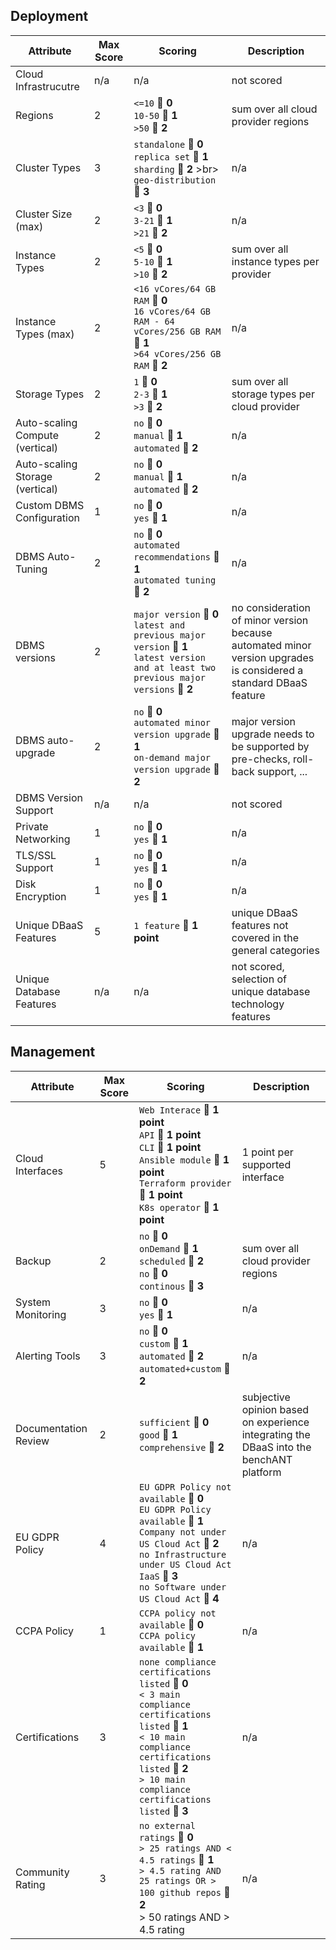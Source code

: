 
## Deployment


| Attribute                       | Max Score | Scoring                                                                                                                                                | Description                                                                                                       |
|---------------------------------|-----------|--------------------------------------------------------------------------------------------------------------------------------------------------------|-------------------------------------------------------------------------------------------------------------------|
| Cloud Infrastrucutre            | n/a       | n/a                                                                                                                                                    | not scored                                                                                                        |
| Regions                         | 2         | `<=10`  🟰 **0** <br> `10-50`  🟰 **1** <br> `>50`  🟰 **2**                                                                                           | sum over all cloud provider regions                                                                               |
| Cluster Types                   | 3         | `standalone`  🟰 **0** <br> `replica set`  🟰 **1** <br> `sharding`  🟰 **2** >br> `geo-distribution`  🟰 **3**                                        | n/a                                                                                                               |
| Cluster Size (max)              | 2         | `<3`  🟰 **0** <br> `3-21`  🟰 **1** <br> `>21`  🟰 **2**                                                                                              | n/a                                                                                                               |
| Instance Types                  | 2         | `<5`  🟰 **0** <br> `5-10`  🟰 **1** <br> `>10`  🟰 **2**                                                                                              | sum over all instance types per provider                                                                          |
| Instance Types (max)            | 2         | `<16 vCores/64 GB RAM`  🟰 **0** <br> `16 vCores/64 GB RAM - 64 vCores/256 GB RAM`  🟰 **1** <br> `>64 vCores/256 GB RAM`  🟰 **2**                    | n/a                                                                                                               |
| Storage Types                   | 2         | `1`  🟰 **0** <br> `2-3`  🟰 **1** <br> `>3`  🟰 **2**                                                                                                 | sum over all storage types per  cloud provider                                                                    |
| Auto-scaling Compute (vertical) | 2         | `no`  🟰 **0** <br> `manual`  🟰 **1** <br> `automated`  🟰 **2**                                                                                      | n/a                                                                                                               |
| Auto-scaling Storage (vertical) | 2         | `no`  🟰 **0** <br> `manual`  🟰 **1** <br> `automated`  🟰 **2**                                                                                      | n/a                                                                                                               |
| Custom DBMS Configuration       | 1         | `no`  🟰 **0** <br> `yes`  🟰 **1**                                                                                                                    | n/a                                                                                                               |
| DBMS Auto-Tuning                | 2         | `no`  🟰 **0** <br> `automated recommendations`  🟰 **1** <br> `automated tuning`  🟰 **2**                                                            | n/a                                                                                                               |
| DBMS versions                   | 2         | `major version`  🟰 **0** <br> `latest and previous major version`  🟰 **1** <br> `latest version and at least two previous major versions`  🟰 **2**  | no consideration of minor version because automated minor version upgrades is considered a standard DBaaS feature |
| DBMS auto-upgrade               | 2         | `no`  🟰 **0** <br> `automated minor version upgrade`  🟰 **1** <br> `on-demand major version upgrade`  🟰 **2**                                       | major version upgrade needs to be supported by pre-checks, roll-back support, ...                                 |
| DBMS Version Support            | n/a       | n/a                                                                                                                                                    | not scored                                                                                                        |
| Private Networking              | 1         | `no`  🟰 **0** <br> `yes`  🟰 **1**                                                                                                                    | n/a                                                                                                               |
| TLS/SSL Support                 | 1         | `no`  🟰 **0** <br> `yes`  🟰 **1**                                                                                                                    | n/a                                                                                                               |
| Disk Encryption                 | 1         | `no`  🟰 **0** <br> `yes`  🟰 **1**                                                                                                                    | n/a                                                                                                               |
| Unique DBaaS Features           | 5         | `1 feature`  🟰 **1 point**                                                                                                                            | unique DBaaS features not covered in the general categories                                                       |
| Unique Database Features        | n/a       | n/a                                                                                                                                                    | not scored, selection of unique database technology features                                                      |


## Management

| Attribute            | Max Score | Scoring                                                                                                                                                                                                                                            | Description                                                                             |
|----------------------|-----------|----------------------------------------------------------------------------------------------------------------------------------------------------------------------------------------------------------------------------------------------------|-----------------------------------------------------------------------------------------|
| Cloud Interfaces     | 5         | `Web Interace`  🟰 **1 point** <br> `API`  🟰 **1 point** <br> `CLI`  🟰 **1 point** <br> `Ansible module`  🟰 **1 point** <br> `Terraform provider`  🟰 **1 point** <br> `K8s operator`  🟰 **1 point**                                           | 1 point per supported interface                                                         |
| Backup               | 2         | `no`  🟰 **0** <br> `onDemand`  🟰 **1** <br> `scheduled`  🟰 **2** <br> `no`  🟰 **0** <br> `continous`  🟰 **3**                                                                                                                                 | sum over all cloud provider regions                                                     |
| System Monitoring    | 3         | `no`  🟰 **0** <br> `yes`  🟰 **1**                                                                                                                                                                                                                | n/a                                                                                     |
| Alerting Tools       | 3         | `no`  🟰 **0** <br> `custom`  🟰 **1** <br> `automated`  🟰 **2** <br>  `automated+custom`  🟰 **2**                                                                                                                                               | n/a                                                                                     |
| Documentation Review | 2         | `sufficient`  🟰 **0** <br> `good`  🟰 **1** <br> `comprehensive`  🟰 **2**                                                                                                                                                                        | subjective opinion based on experience integrating the DBaaS into the benchANT platform |
| EU GDPR Policy       | 4         | `EU GDPR Policy not available`  🟰 **0** <br> `EU GDPR Policy available`  🟰 **1** <br> `Company not under US Cloud Act`  🟰 **2** <br>  `no Infrastructure under US Cloud Act IaaS`  🟰 **3** <br> `no Software under US Cloud Act`  🟰 **4**     | n/a                                                                                     |
| CCPA Policy          | 1         | `CCPA policy not available`  🟰 **0** <br> `CCPA policy available`  🟰 **1**                                                                                                                                                                       | n/a                                                                                     |
| Certifications       | 3         | `none compliance certifications listed`  🟰 **0** <br> `< 3 main compliance certifications listed`  🟰 **1** <br> `< 10 main compliance certifications listed`  🟰 **2** <br> `> 10 main compliance certifications listed`  🟰 **3**               | n/a                                                                                     |
| Community Rating     | 3         | `no external ratings`  🟰 **0** <br> `> 25 ratings AND < 4.5 ratings`  🟰 **1** <br> `> 4.5 rating AND 25 ratings OR > 100 github repos`  🟰 **2** <br> > 50 ratings AND > 4.5 rating                                                              | n/a                                                                                     |
